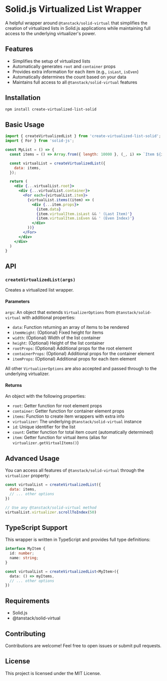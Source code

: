 # Solid.js Virtualized List Wrapper

A helpful wrapper around `@tanstack/solid-virtual` that simplifies the creation of virtualized lists in Solid.js applications while maintaining full access to the underlying virtualizer's power.

## Features

- Simplifies the setup of virtualized lists
- Automatically generates `root` and `container` props
- Provides extra information for each item (e.g., `isLast`, `isEven`)
- Automatically determines the count based on your data
- Maintains full access to all `@tanstack/solid-virtual` features

## Installation

```bash
npm install create-virtualized-list-solid
```

## Basic Usage

```jsx
import { createVirtualizedList } from 'create-virtualized-list-solid';
import { For } from 'solid-js';

const MyList = () => {
  const items = () => Array.from({ length: 10000 }, (_, i) => `Item ${i + 1}`);

  const virtualList = createVirtualizedList({
    data: items,
  });

  return (
    <div {...virtualList.root}>
      <div {...virtualList.container}>
        <For each={virtualList.item}>
          {virtualList.items((item) => (
            <div {...item.props}>
              {item.data} 
              {item.virtualItem.isLast && ' (Last Item)'}
              {item.virtualItem.isEven && ' (Even Index)'}
            </div>
          ))}
        </For>
      </div>
    </div>
  )
}
```

## API

### `createVirtualizedList(args)`

Creates a virtualized list wrapper.

#### Parameters

`args`: An object that extends `VirtualizerOptions` from `@tanstack/solid-virtual` with additional properties:

- `data`: Function returning an array of items to be rendered
- `itemHeight`: (Optional) Fixed height for items
- `width`: (Optional) Width of the list container
- `height`: (Optional) Height of the list container
- `rootProps`: (Optional) Additional props for the root element
- `containerProps`: (Optional) Additional props for the container element
- `itemProps`: (Optional) Additional props for each item element

All other `VirtualizerOptions` are also accepted and passed through to the underlying virtualizer.

#### Returns

An object with the following properties:

- `root`: Getter function for root element props
- `container`: Getter function for container element props
- `items`: Function to create item wrappers with extra info
- `virtualizer`: The underlying `@tanstack/solid-virtual` instance
- `id`: Unique identifier for the list
- `count`: Getter function for total item count (automatically determined)
- `item`: Getter function for virtual items (alias for `virtualizer.getVirtualItems()`)



## Advanced Usage

You can access all features of `@tanstack/solid-virtual` through the `virtualizer` property:

```jsx
const virtualList = createVirtualizedList({
  data: items,
  // ... other options
})

// Use any @tanstack/solid-virtual method
virtualList.virtualizer.scrollToIndex(50)
```

## TypeScript Support

This wrapper is written in TypeScript and provides full type definitions:

```typescript
interface MyItem {
  id: number;
  name: string;
}

const virtualList = createVirtualizedList<MyItem>({
  data: () => myItems,
  // ... other options
})
```

## Requirements

- Solid.js
- @tanstack/solid-virtual


## Contributing
Contributions are welcome! Feel free to open issues or submit pull requests.

## License

This project is licensed under the MIT License.
